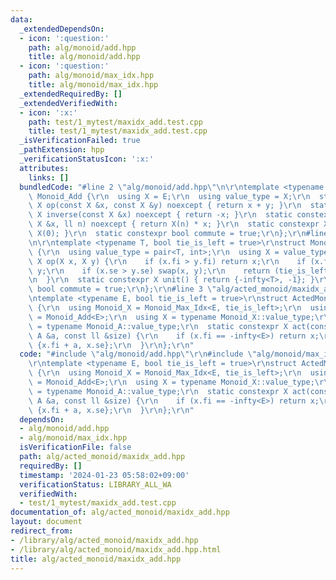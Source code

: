 ```yaml
---
data:
  _extendedDependsOn:
  - icon: ':question:'
    path: alg/monoid/add.hpp
    title: alg/monoid/add.hpp
  - icon: ':question:'
    path: alg/monoid/max_idx.hpp
    title: alg/monoid/max_idx.hpp
  _extendedRequiredBy: []
  _extendedVerifiedWith:
  - icon: ':x:'
    path: test/1_mytest/maxidx_add.test.cpp
    title: test/1_mytest/maxidx_add.test.cpp
  _isVerificationFailed: true
  _pathExtension: hpp
  _verificationStatusIcon: ':x:'
  attributes:
    links: []
  bundledCode: "#line 2 \"alg/monoid/add.hpp\"\n\r\ntemplate <typename E>\r\nstruct\
    \ Monoid_Add {\r\n  using X = E;\r\n  using value_type = X;\r\n  static constexpr\
    \ X op(const X &x, const X &y) noexcept { return x + y; }\r\n  static constexpr\
    \ X inverse(const X &x) noexcept { return -x; }\r\n  static constexpr X power(const\
    \ X &x, ll n) noexcept { return X(n) * x; }\r\n  static constexpr X unit() { return\
    \ X(0); }\r\n  static constexpr bool commute = true;\r\n};\r\n#line 2 \"alg/monoid/max_idx.hpp\"\
    \n\r\ntemplate <typename T, bool tie_is_left = true>\r\nstruct Monoid_Max_Idx\
    \ {\r\n  using value_type = pair<T, int>;\r\n  using X = value_type;\r\n  static\
    \ X op(X x, X y) {\r\n    if (x.fi > y.fi) return x;\r\n    if (x.fi < y.fi) return\
    \ y;\r\n    if (x.se > y.se) swap(x, y);\r\n    return (tie_is_left ? x : y);\r\
    \n  }\r\n  static constexpr X unit() { return {-infty<T>, -1}; }\r\n  static constexpr\
    \ bool commute = true;\r\n};\r\n#line 3 \"alg/acted_monoid/maxidx_add.hpp\"\n\r\
    \ntemplate <typename E, bool tie_is_left = true>\r\nstruct ActedMonoid_MaxIdx_Add\
    \ {\r\n  using Monoid_X = Monoid_Max_Idx<E, tie_is_left>;\r\n  using Monoid_A\
    \ = Monoid_Add<E>;\r\n  using X = typename Monoid_X::value_type;\r\n  using A\
    \ = typename Monoid_A::value_type;\r\n  static constexpr X act(const X &x, const\
    \ A &a, const ll &size) {\r\n    if (x.fi == -infty<E>) return x;\r\n    return\
    \ {x.fi + a, x.se};\r\n  }\r\n};\r\n"
  code: "#include \"alg/monoid/add.hpp\"\r\n#include \"alg/monoid/max_idx.hpp\"\r\n\
    \r\ntemplate <typename E, bool tie_is_left = true>\r\nstruct ActedMonoid_MaxIdx_Add\
    \ {\r\n  using Monoid_X = Monoid_Max_Idx<E, tie_is_left>;\r\n  using Monoid_A\
    \ = Monoid_Add<E>;\r\n  using X = typename Monoid_X::value_type;\r\n  using A\
    \ = typename Monoid_A::value_type;\r\n  static constexpr X act(const X &x, const\
    \ A &a, const ll &size) {\r\n    if (x.fi == -infty<E>) return x;\r\n    return\
    \ {x.fi + a, x.se};\r\n  }\r\n};\r\n"
  dependsOn:
  - alg/monoid/add.hpp
  - alg/monoid/max_idx.hpp
  isVerificationFile: false
  path: alg/acted_monoid/maxidx_add.hpp
  requiredBy: []
  timestamp: '2024-01-23 05:58:02+09:00'
  verificationStatus: LIBRARY_ALL_WA
  verifiedWith:
  - test/1_mytest/maxidx_add.test.cpp
documentation_of: alg/acted_monoid/maxidx_add.hpp
layout: document
redirect_from:
- /library/alg/acted_monoid/maxidx_add.hpp
- /library/alg/acted_monoid/maxidx_add.hpp.html
title: alg/acted_monoid/maxidx_add.hpp
---
```

